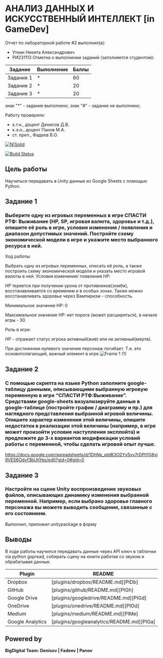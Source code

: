 # АНАЛИЗ ДАННЫХ И ИСКУССТВЕННЫЙ ИНТЕЛЛЕКТ [in GameDev]
Отчет по лабораторной работе #2 выполнил(а):
- Уткин Никита Александрович
- РИ231113
Отметка о выполнении заданий (заполняется студентом):

| Задание | Выполнение | Баллы |
| ------ | ------ | ------ |
| Задание 1 | * | 60 |
| Задание 2 | * | 20 |
| Задание 3 | * | 20 |

знак "*" - задание выполнено; знак "#" - задание не выполнено;

Работу проверили:
- к.т.н., доцент Денисов Д.В.
- к.э.н., доцент Панов М.А.
- ст. преп., Фадеев В.О.

[![N|Solid](https://cldup.com/dTxpPi9lDf.thumb.png)](https://nodesource.com/products/nsolid)

[![Build Status](https://travis-ci.org/joemccann/dillinger.svg?branch=master)](https://travis-ci.org/joemccann/dillinger)


## Цель работы
Научиться передавать в Unity данные из Google Sheets с помощью Python.

## Задание 1
### Выберите одну из игровых переменных в игре СПАСТИ РТФ: Выживание (HP, SP, игровая валюта, здоровье и т.д.), опишите её роль в игре, условия изменения / появления и диапазон допустимых значений. Постройте схему экономической модели в игре и укажите место выбранного ресурса в ней.

Ход работы:

Выбрать одну из игровых переменных, описать её роль, а также построить схему экономической модели и указать место игровой валюты в ней.
Условия изменения/ появления HP:

HP теряется при получении урона от противников(зомби), восстанавливается со временем и в особых зонах. Также можно восстанавливать здоровье через Вампиризм - способность. 

Минимальное значение HP: 0

Максимальное значение HP: нет порога (может расширяться), в начале игры - 30

Роль в игре:

HP - отражает статус игрока активный(жив) или не активный(мертв).

При достижении нулевого значения персонаж погибает. Т.е. это основополагающий, важный элемент в игре
![Frame 1 (1)](https://github.com/user-attachments/assets/3a2098df-1551-4b5b-9cb5-57954e623ee8)

## Задание 2 
### С помощью скрипта на языке Python заполните google-таблицу данными, описывающими выбранную игровую переменную в игре “СПАСТИ РТФ:Выживание”. Средствами google-sheets визуализируйте данные в google-таблице (постройте график / диаграмму и пр.) для наглядного представления выбранной игровой величины. Опишите характер изменения этой величины, опишите недостатки в реализации этой величины (например, в игре может произойти условие наступления эксплойта) и предложите до 3-х вариантов модификации условий работы с переменной, чтобы сделать игровой опыт лучше.

https://docs.google.com/spreadsheets/d/1DhNe_ptdB3O2Yv5vv7rDPIYG8vi9VES6Odvf3bUhYes/edit?gid=0#gid=0

## Задание 3
### Настройте на сцене Unity воспроизведение звуковых файлов, описывающих динамику изменения выбранной переменной. Например, если выбрано здоровье главного персонажа вы можете выводить сообщения, связанные с его состоянием.

Выполнил, приложил unitypackage в форму

## Выводы

В ходе работы научился передавать данные через API ключ в таблички via python gspread, собирать сцену на юнити работая со звуком и обрабатывая данные.

| Plugin | README |
| ------ | ------ |
| Dropbox | [plugins/dropbox/README.md][PlDb] |
| GitHub | [plugins/github/README.md][PlGh] |
| Google Drive | [plugins/googledrive/README.md][PlGd] |
| OneDrive | [plugins/onedrive/README.md][PlOd] |
| Medium | [plugins/medium/README.md][PlMe] |
| Google Analytics | [plugins/googleanalytics/README.md][PlGa] |

## Powered by

**BigDigital Team: Denisov | Fadeev | Panov**
